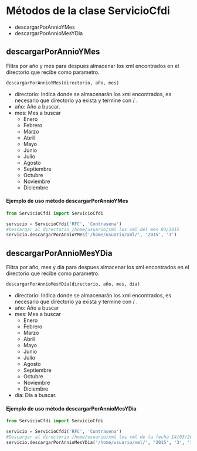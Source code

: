 # Métodos de la clase ServicioCfdi
* descargarPorAnnioYMes
* descargarPorAnnioMesYDia

## descargarPorAnnioYMes
Filtra por año y mes para despues almacenar los xml encontrados en el directorio 
que recibe como parametro.

```python
descargarPorAnnioYMes(directorio, año, mes)
```

* directorio: Indica donde se almacenarán los xml encontrados, es necesario que 
directorio ya exista y termine con / .
* año: Año a buscar.
* mes: Mes a buscar
    * Enero
    * Febrero
    * Marzo
    * Abril
    * Mayo
    * Junio
    * Julio
    * Agosto
    * Septiembre
    * Octubre
    * Noviembre
    * Diciembre

#### Ejemplo de uso método descargarPorAnnioYMes

```python
from ServicioCfdi import ServicioCfdi

servicio = ServicioCfdi('RFC', 'Contrasena')
#Descargar al directorio /home/usuario/xml los xml del mes 03/2015
servicio.descargarPorAnnioYMes('/home/usuario/xml/', '2015', '3')
```
## descargarPorAnnioMesYDia
Filtra por año, mes y dia para despues almacenar los xml encontrados en el directorio 
que recibe como parametro.

```python
descargarPorAnnioMesYDia(directorio, año, mes, dia)
```

* directorio: Indica donde se almacenarán los xml encontrados, es necesario que 
directorio ya exista y termine con / .
* año: Año a buscar
* mes: Mes a buscar
    * Enero
    * Febrero
    * Marzo
    * Abril
    * Mayo
    * Junio
    * Julio
    * Agosto
    * Septiembre
    * Octubre
    * Noviembre
    * Diciembre
* dia: Dia a buscar.

#### Ejemplo de uso método descargarPorAnnioMesYDia

```python
from ServicioCfdi import ServicioCfdi

servicio = ServicioCfdi('RFC', 'Contrasena')
#Descargar al directorio /home/usuario/xml los xml de la fecha 14/03/2015
servicio.descargarPorAnnioMesYDia('/home/usuario/xml/', '2015', '3', '14')
```
